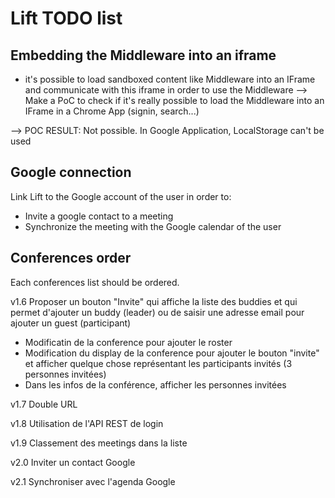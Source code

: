 # Lift TODO list

## Embedding the Middleware into an iframe

- it's possible to load sandboxed content like Middleware into an IFrame and communicate with this iframe in order to use the Middleware
--> Make a PoC to check if it's really possible to load the Middleware into an IFrame in a Chrome App (signin, search...)

--> POC RESULT: Not possible. In Google Application, LocalStorage can't be used


## Google connection

Link Lift to the Google account of the user in order to:
- Invite a google contact to a meeting
- Synchronize the meeting with the Google calendar of the user

## Conferences order

Each conferences list should be ordered. 


v1.6
Proposer un bouton "Invite" qui affiche la liste des buddies et qui permet d'ajouter un buddy (leader) ou de saisir une adresse email pour ajouter un guest (participant)
- Modificatin de la conference pour ajouter le roster
- Modification du display de la conference pour ajouter le bouton "invite" et afficher quelque chose représentant les participants invités (3 personnes invitées)
- Dans les infos de la conférence, afficher les personnes invitées

v1.7
Double URL

v1.8
Utilisation de l'API REST de login

v1.9
Classement des meetings dans la liste

v2.0
Inviter un contact Google

v2.1
Synchroniser avec l'agenda Google 